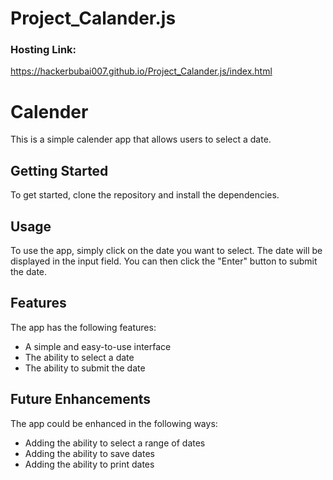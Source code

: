 # Project_Calander.js
### Hosting Link:
https://hackerbubai007.github.io/Project_Calander.js/index.html
# Calender
This is a simple calender app that allows users to select a date. 
## Getting Started
To get started, clone the repository and install the dependencies.
## Usage
To use the app, simply click on the date you want to select. The date will be displayed in the input field. You can then click the "Enter" button to submit the date.
## Features
The app has the following features:
* A simple and easy-to-use interface
* The ability to select a date
* The ability to submit the date
## Future Enhancements
The app could be enhanced in the following ways:
* Adding the ability to select a range of dates
* Adding the ability to save dates
* Adding the ability to print dates
